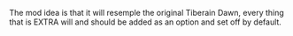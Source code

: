 The mod idea is that it will resemple the original Tiberain Dawn, every thing that is EXTRA will and should be added as an option and set off by default.
